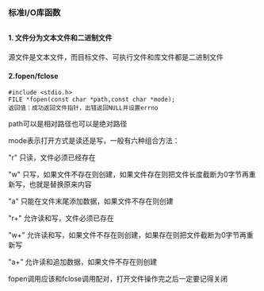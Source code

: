 ### 标准I/O库函数
##
#### 1. 文件分为文本文件和二进制文件

源文件是文本文件，而目标文件、可执行文件和库文件都是二进制文件

#### 2.fopen/fclose
    
    #include <stdio.h>
    FILE *fopen(const char *path,const char *mode);
    返回值：成功返回文件指针，出错返回NULL并设置errno
path可以是相对路径也可以是绝对路径

mode表示打开方式是读还是写，一般有六种组合方法：

"r" 只读，文件必须已经存在

"w" 只写，如果文件不存在则创建，如果文件存在则把文件长度截断为0字节再重新写，也就是替换原来内容

"a" 只能在文件末尾添加数据，如果文件不存在则创建

"r+" 允许读和写，文件必须已存在

"w+" 允许读和写，如果文件不存在则创建，如果存在则把文件截断为0字节再重新写

"a+" 允许读和追加数据，如果文件不存在则创建

fopen调用应该和fclose调用配对，打开文件操作完之后一定要记得关闭


